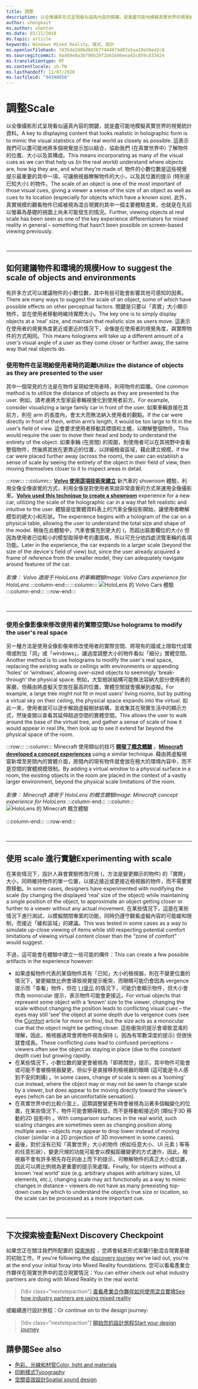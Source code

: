 ```yaml
---
title: 調整
description: 以全像攝影形式呈現看似逼真內容的關鍵，就是盡可能地模擬真實世界的視覺統計資料。
author: shengkait
ms.author: shentan
ms.date: 03/21/2018
ms.topic: article
keywords: Windows Mixed Reality、樣式、設計
ms.openlocfilehash: 7d35da2d86d8d3b7f444974d87e5aa10e58ed2c8
ms.sourcegitcommit: 9a489e8a3bf90b20f1b61606eea42c859c833424
ms.translationtype: MT
ms.contentlocale: zh-TW
ms.lasthandoff: 11/07/2020
ms.locfileid: "94340656"
---
```

# <a name="scale"></a><span data-ttu-id="1ff3d-104">調整</span><span class="sxs-lookup"><span data-stu-id="1ff3d-104">Scale</span></span>

<span data-ttu-id="1ff3d-105">以全像攝影形式呈現看似逼真內容的關鍵，就是盡可能地模擬真實世界的視覺統計資料。</span><span class="sxs-lookup"><span data-stu-id="1ff3d-105">A key to displaying content that looks realistic in holographic form is to mimic the visual statistics of the real world as closely as possible.</span></span> <span data-ttu-id="1ff3d-106">這表示我們可以盡可能地將多個視覺提示加以結合，協助我們 (在真實世界中) 了解物件的位置、大小以及其構成。</span><span class="sxs-lookup"><span data-stu-id="1ff3d-106">This means incorporating as many of the visual cues as we can that help us (in the real world) understand where objects are, how big they are, and what they’re made of.</span></span> <span data-ttu-id="1ff3d-107">物件的小數位數是這些視覺提示最重要的其中一項，可讓檢視器瞭解物件的大小，以及其位置的提示 (特別是已知大小) 的物件。</span><span class="sxs-lookup"><span data-stu-id="1ff3d-107">The scale of an object is one of the most important of those visual cues, giving a viewer a sense of the size of an object as well as cues to its location (especially for objects which have a known size).</span></span> <span data-ttu-id="1ff3d-108">此外，真實規模的觀看物件已經被視為混合現實的其中一個主要體驗差異，也就是在先前以螢幕為基礎的視圖上尚未可能發生的情況。</span><span class="sxs-lookup"><span data-stu-id="1ff3d-108">Further, viewing objects at real scale has been seen as one of the key experience differentiators for mixed reality in general – something that hasn’t been possible on screen-based viewing previously.</span></span>

<br>

---

## <a name="how-to-suggest-the-scale-of-objects-and-environments"></a><span data-ttu-id="1ff3d-109">如何建議物件和環境的規模</span><span class="sxs-lookup"><span data-stu-id="1ff3d-109">How to suggest the scale of objects and environments</span></span>

<span data-ttu-id="1ff3d-110">有許多方式可以建議物件的小數位數，其中有些可能會影響其他可感知的因素。</span><span class="sxs-lookup"><span data-stu-id="1ff3d-110">There are many ways to suggest the scale of an object, some of which have possible effects on other perceptual factors.</span></span> <span data-ttu-id="1ff3d-111">關鍵是只要以「真實」大小顯示物件，並在使用者移動時維持實際大小。</span><span class="sxs-lookup"><span data-stu-id="1ff3d-111">The key one is to simply display objects at a ‘real’ size, and maintain that realistic size as users move.</span></span> <span data-ttu-id="1ff3d-112">這表示在使用者的視覺角度更近或更近的情況下，全像是在使用者的視覺角度，與實際物件的方式相同。</span><span class="sxs-lookup"><span data-stu-id="1ff3d-112">This means holograms will take up a different amount of a user’s visual angle of a user as they come closer or further away, the same way that real objects do.</span></span>

### <a name="utilize-the-distance-of-objects-as-they-are-presented-to-the-user"></a><span data-ttu-id="1ff3d-113">使用物件在呈現給使用者時的距離</span><span class="sxs-lookup"><span data-stu-id="1ff3d-113">Utilize the distance of objects as they are presented to the user</span></span>

<span data-ttu-id="1ff3d-114">其中一個常見的方法是在物件呈現給使用者時，利用物件的距離。</span><span class="sxs-lookup"><span data-stu-id="1ff3d-114">One common method is to utilize the distance of objects as they are presented to the user.</span></span> <span data-ttu-id="1ff3d-115">例如，請考慮將大型家庭車輛視覺化到使用者前方。</span><span class="sxs-lookup"><span data-stu-id="1ff3d-115">For example, consider visualizing a large family car in front of the user.</span></span> <span data-ttu-id="1ff3d-116">如果車輛直接在其前方，則在 arm 的長度內，會太大而無法納入使用者的觀點。</span><span class="sxs-lookup"><span data-stu-id="1ff3d-116">If the car were directly in front of them, within arm’s length, it would be too large to fit in the user’s field of view.</span></span> <span data-ttu-id="1ff3d-117">這會要求使用者移動其標頭和主體，以瞭解整個物件。</span><span class="sxs-lookup"><span data-stu-id="1ff3d-117">This would require the user to move their head and body to understand the entirety of the object.</span></span> <span data-ttu-id="1ff3d-118">如果車輛 (在房間) 的周圍，則使用者可以在其視野中查看整個物件，然後將其放在更靠近的位置，以詳細檢查區域，藉此建立規模。</span><span class="sxs-lookup"><span data-stu-id="1ff3d-118">If the car were placed further away (across the room), the user can establish a sense of scale by seeing the entirety of the object in their field of view, then moving themselves closer to it to inspect areas in detail.</span></span>

:::row:::
    :::column:::
        <span data-ttu-id="1ff3d-119">**[Volvo 使用這項技術來建立](https://www.youtube.com/watch?v=DilzwF90vec)** 新汽車的 showroom 體驗，利用全像全像直覺的方式，利用全像是對使用者來說非常直覺的方式來運用全像攝影車。</span><span class="sxs-lookup"><span data-stu-id="1ff3d-119">**[Volvo used this technique to create a showroom](https://www.youtube.com/watch?v=DilzwF90vec)** experience for a new car, utilizing the scale of the holographic car in a way that felt realistic and intuitive to the user.</span></span> <span data-ttu-id="1ff3d-120">體驗是從實體資料表上的汽車全像投影開始，讓使用者瞭解模型的總大小和形狀。</span><span class="sxs-lookup"><span data-stu-id="1ff3d-120">The experience begins with a hologram of the car on a physical table, allowing the user to understand the total size and shape of the model.</span></span> <span data-ttu-id="1ff3d-121">稍後在此體驗中，汽車會擴充到更大的 (，而超出裝置欄位的大小) 但因為使用者已從較小的模型取得參考的畫面格，所以可充分地四處流覽車輛的各項功能。</span><span class="sxs-lookup"><span data-stu-id="1ff3d-121">Later in the experience, the car expands to a larger scale (beyond the size of the device's field of view) but, since the user already acquired a frame of reference from the smaller model, they can adequately navigate around features of the car.</span></span><br>
        <br>
        <span data-ttu-id="1ff3d-122">*影像： Volvo 適用于 HoloLens 的車輛體驗*</span><span class="sxs-lookup"><span data-stu-id="1ff3d-122">*Image: Volvo Cars experience for HoloLens*</span></span>
    :::column-end:::
        :::column:::
       ![HoloLens 的 Volvo Cars 體驗](images/volvo-cars-microsoft-hololens-experience01-640px.jpg)<br>
    :::column-end:::
:::row-end:::


<br>

---

### <a name="use-holograms-to-modify-the-users-real-space"></a><span data-ttu-id="1ff3d-124">使用全像影像來修改使用者的實際空間</span><span class="sxs-lookup"><span data-stu-id="1ff3d-124">Use holograms to modify the user's real space</span></span>

<span data-ttu-id="1ff3d-125">另一種方法是使用全像影像來修改使用者的實際空間、將現有的牆或上限取代成環境或附加「洞」或「windows」，讓過度調整大小的物件看似「細分」實體空間。</span><span class="sxs-lookup"><span data-stu-id="1ff3d-125">Another method is to use holograms to modify the user's real space, replacing the existing walls or ceilings with environments or appending ‘holes’ or ‘windows’, allowing over-sized objects to seemingly 'break-through' the physical space.</span></span> <span data-ttu-id="1ff3d-126">例如，大型樹狀結構可能無法容納大部分使用者的客廳，但藉由將虛擬天空放在最高的位置，實體空間就會擴展到虛擬。</span><span class="sxs-lookup"><span data-stu-id="1ff3d-126">For example, a large tree might not fit in most users’ living rooms, but by putting a virtual sky on their ceiling, the physical space expands into the virtual.</span></span> <span data-ttu-id="1ff3d-127">如此一來，使用者就可以逐步解說虛擬樹狀結構，並收集其在現實生活中的顯示方式，然後查閱以查看其延伸超過空間的實體空間。</span><span class="sxs-lookup"><span data-stu-id="1ff3d-127">This allows the user to walk around the base of the virtual tree, and gather a sense of scale of how it would appear in real life, then look up to see it extend far beyond the physical space of the room.</span></span>

:::row:::
    :::column:::
        <span data-ttu-id="1ff3d-128">Minecraft 使用類似的技巧 **[開發了概念體驗](https://minecraft.net/)** 。</span><span class="sxs-lookup"><span data-stu-id="1ff3d-128">**[Minecraft developed a concept experiences](https://minecraft.net/)** using a similar technique.</span></span> <span data-ttu-id="1ff3d-129">藉由將虛擬視窗新增至房間內的實體介面，房間內的現有物件就會放在極大的環境內容中，而不是空間的實體規模限制。</span><span class="sxs-lookup"><span data-stu-id="1ff3d-129">By adding a virtual window to a physical surface in a room, the existing objects in the room are placed in the context of a vastly larger environment, beyond the physical scale limitations of the room.</span></span><br>
        <br>
        <span data-ttu-id="1ff3d-130">*影像： Minecraft 適用于 HoloLens 的概念體驗*</span><span class="sxs-lookup"><span data-stu-id="1ff3d-130">*Image: Minecraft concept experience for HoloLens*</span></span>
    :::column-end:::
        :::column:::
       ![HoloLens 的 Minecraft 概念體驗](images/800px-minecraftwindow-640px.jpg)<br><br>
    :::column-end:::
:::row-end:::


<br>

---


## <a name="experimenting-with-scale"></a><span data-ttu-id="1ff3d-132">使用 scale 進行實驗</span><span class="sxs-lookup"><span data-stu-id="1ff3d-132">Experimenting with scale</span></span>

<span data-ttu-id="1ff3d-133">在某些情況下，設計人員會實驗修改尺規 (，方法是變更顯示的物件) 的「實際」大小，同時維持物件的單一位置，以接近接近或更接近檢視器的物件，而不需要實際移動。</span><span class="sxs-lookup"><span data-stu-id="1ff3d-133">In some cases, designers have experimented with modifying the scale (by changing the displayed ‘real’ size of the object) while maintaining a single position of the object, to approximate an object getting closer or further to a viewer without any actual movement.</span></span> <span data-ttu-id="1ff3d-134">在某些情況下，這是在某些情況下進行測試，以模擬關閉專案的功能，同時仍遵守觀看虛擬內容的可能緩和限制，而接近「緩和區域」的建議。</span><span class="sxs-lookup"><span data-stu-id="1ff3d-134">This was tested in some cases as a way to simulate up-close viewing of items while still respecting potential comfort limitations of viewing virtual content closer than the “zone of comfort” would suggest.</span></span>

<span data-ttu-id="1ff3d-135">不過，這可能會在體驗中建立一些可能的構件：</span><span class="sxs-lookup"><span data-stu-id="1ff3d-135">This can create a few possible artifacts in the experience however:</span></span>
* <span data-ttu-id="1ff3d-136">如果虛擬物件代表的某個物件具有「已知」大小的檢視器，則在不變更位置的情況下，變更縮放比例會導致視覺提示衝突，而眼睛可能仍會因為 vergence 提示而「查看」物件，但在 [)  (提示](comfort.md) 的情況下，可能仍會顯示物件，但大小會作為 monocular 提示，表示物件可能會更接近。</span><span class="sxs-lookup"><span data-stu-id="1ff3d-136">For virtual objects that represent some object with a ‘known’ size to the viewer, changing the scale without changing the position leads to conflicting visual cues – the eyes may still ‘see’ the object at some depth due to vergence cues (see the [Comfort](comfort.md) article for more on this), but the size acts as a monocular cue that the object might be getting closer.</span></span> <span data-ttu-id="1ff3d-137">這些衝突的提示會導致混淆的理解，因此，檢視器通常會將物件視為保持 (，因為有常數深度的提示) 但很快就會成長。</span><span class="sxs-lookup"><span data-stu-id="1ff3d-137">These conflicting cues lead to confused perceptions – viewers often see the object as staying in place (due to the constant depth cue) but growing rapidly.</span></span>
* <span data-ttu-id="1ff3d-138">在某些情況下，小數位數的變更會被視為「即將問世」提示，其中物件可能會或可能不會被檢視器變更，但似乎是直接移到檢視器的眼睛 (這可能是令人感到不安的刺痛) 。</span><span class="sxs-lookup"><span data-stu-id="1ff3d-138">In some cases, change of scale is seen as a ‘looming’ cue instead, where the object may or may not be seen to change scale by a viewer, but does appear to be moving directly toward the viewer’s eyes (which can be an uncomfortable sensation).</span></span>
* <span data-ttu-id="1ff3d-139">在真實世界中的比較介面上，這類調整變更有時會被視為沿著多個軸變化的位置，在某些情況下，物件可能會顯得較低，而不是移動較接近的 (類似于3D 移動的2D 投影中) 。</span><span class="sxs-lookup"><span data-stu-id="1ff3d-139">With comparison surfaces in the real world, such scaling changes are sometimes seen as changing position along multiple axes – objects may appear to drop lower instead of moving closer (similar in a 2D projection of 3D movement in some cases).</span></span>
* <span data-ttu-id="1ff3d-140">最後，對於沒有已知「真實世界」大小的物件 (例如任意大小、UI 元素 ) 等等的任意形狀），變更尺規的功能可能會以模擬距離變更的方式運作，因此，檢視器不會有許多預先存在的由上而下的提示，可瞭解物件的真正大小或位置，因此可以將比例視為更重要的提示來處理。</span><span class="sxs-lookup"><span data-stu-id="1ff3d-140">Finally, for objects without a known ‘real world’ size (e.g. arbitrary shapes with arbitrary sizes, UI elements, etc.), changing scale may act functionally as a way to mimic changes in distance – viewers do not have as many preexisting top-down cues by which to understand the object’s true size or location, so the scale can be processed as a more important cue.</span></span>

<br>

---

## <a name="next-discovery-checkpoint"></a><span data-ttu-id="1ff3d-141">下次探索檢查點</span><span class="sxs-lookup"><span data-stu-id="1ff3d-141">Next Discovery Checkpoint</span></span>

<span data-ttu-id="1ff3d-142">如果您正在關注我們所配置的 [探索旅程](../discover/get-started-with-mr.md) ，您將會結束形式突襲行動混合現實基礎的初始工作。</span><span class="sxs-lookup"><span data-stu-id="1ff3d-142">If you're following the [discovery journey](../discover/get-started-with-mr.md) we've laid out, you're at the end your initial foray into Mixed Reality foundations.</span></span> <span data-ttu-id="1ff3d-143">您可以看看產業合作夥伴在現實世界中的混合現實情況：</span><span class="sxs-lookup"><span data-stu-id="1ff3d-143">You can either check out what industry partners are doing with Mixed Reality in the real world:</span></span> 

> [!div class="nextstepaction"]
> [<span data-ttu-id="1ff3d-144">查看產業合作夥伴如何使用混合實境</span><span class="sxs-lookup"><span data-stu-id="1ff3d-144">See how industry partners are using mixed reality</span></span>](../discover/get-started-with-mr.md#see-how-industry-partners-are-using-mixed-reality)

<span data-ttu-id="1ff3d-145">或繼續進行設計旅程：</span><span class="sxs-lookup"><span data-stu-id="1ff3d-145">Or continue on to the design journey:</span></span>

> [!div class="nextstepaction"]
> [<span data-ttu-id="1ff3d-146">開始您的設計旅程</span><span class="sxs-lookup"><span data-stu-id="1ff3d-146">Start your design journey</span></span>](../design/design.md)

## <a name="see-also"></a><span data-ttu-id="1ff3d-147">請參閱</span><span class="sxs-lookup"><span data-stu-id="1ff3d-147">See also</span></span>
* [<span data-ttu-id="1ff3d-148">色彩、光線和材質</span><span class="sxs-lookup"><span data-stu-id="1ff3d-148">Color, light and materials</span></span>](../color,-light-and-materials.md)
* [<span data-ttu-id="1ff3d-149">印刷樣式</span><span class="sxs-lookup"><span data-stu-id="1ff3d-149">Typography</span></span>](typography.md)
* [<span data-ttu-id="1ff3d-150">空間音效設計</span><span class="sxs-lookup"><span data-stu-id="1ff3d-150">Spatial sound design</span></span>](spatial-sound-design.md)
